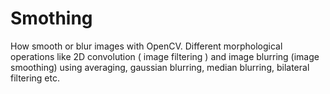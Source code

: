 # Smothing
How smooth or blur images  with OpenCV. Different morphological operations like 2D convolution ( image filtering ) and  image blurring (image smoothing) using averaging, gaussian blurring, median blurring, bilateral filtering etc.
